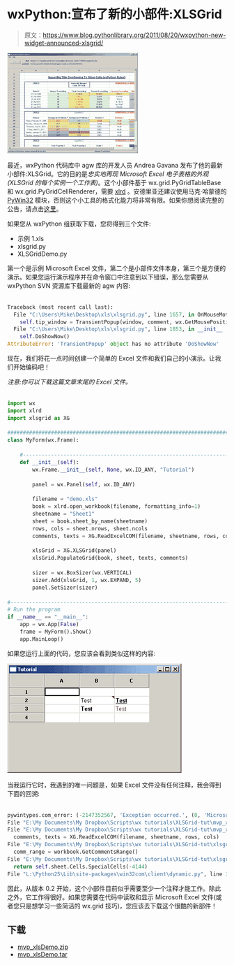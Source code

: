 # wxPython:宣布了新的小部件:XLSGrid

> 原文：<https://www.blog.pythonlibrary.org/2011/08/20/wxpython-new-widget-announced-xlsgrid/>

[![](img/135cd365bdd8bce7bc38d0bec6e88a17.png "mvp_agwXLSGridDemo")](https://www.blog.pythonlibrary.org/wp-content/uploads/2011/08/mvp_agwXLSGridDemo.png)

最近，wxPython 代码库中 agw 库的开发人员 Andrea Gavana 发布了他的最新小部件:XLSGrid。它的目的是*忠实地再现 Microsoft Excel 电子表格的外观(XLSGrid 的每个实例一个工作表)*。这个小部件基于 wx.grid.PyGridTableBase 和 wx.grid.PyGridCellRenderer，需要 [xlrd](http://pypi.python.org/pypi/xlrd) 。安德里亚还建议使用马克·哈蒙德的 [PyWin32](http://sourceforge.net/projects/pywin32/) 模块，否则这个小工具的格式化能力将非常有限。如果你想阅读完整的公告，请点击[这里](http://groups.google.com/group/wxpython-users/browse_thread/thread/471a46bd442a2aef#)。

如果您从 wxPython 组获取下载，您将得到三个文件:

*   示例 1.xls
*   xlsgrid.py
*   XLSGridDemo.py

第一个是示例 Microsoft Excel 文件，第二个是小部件文件本身，第三个是方便的演示。如果您运行演示程序并在命令窗口中注意到以下错误，那么您需要从 wxPython SVN 资源库下载最新的 agw 内容:

```py

Traceback (most recent call last):
  File "C:\Users\Mike\Desktop\xls\xlsgrid.py", line 1657, in OnMouseMotion
    self.tip_window = TransientPopup(window, comment, wx.GetMousePosition())
  File "C:\Users\Mike\Desktop\xls\xlsgrid.py", line 1853, in __init__
    self.DoShowNow()
AttributeError: 'TransientPopup' object has no attribute 'DoShowNow'

```

现在，我们将花一点时间创建一个简单的 Excel 文件和我们自己的小演示。让我们开始编码吧！

*注意:你可以下载这篇文章末尾的 Excel 文件。*

```py

import wx
import xlrd
import xlsgrid as XG

########################################################################
class MyForm(wx.Frame):

    #----------------------------------------------------------------------
    def __init__(self):
        wx.Frame.__init__(self, None, wx.ID_ANY, "Tutorial")

        panel = wx.Panel(self, wx.ID_ANY)

        filename = "demo.xls"
        book = xlrd.open_workbook(filename, formatting_info=1)
        sheetname = "Sheet1"
        sheet = book.sheet_by_name(sheetname)
        rows, cols = sheet.nrows, sheet.ncols
        comments, texts = XG.ReadExcelCOM(filename, sheetname, rows, cols)

        xlsGrid = XG.XLSGrid(panel)
        xlsGrid.PopulateGrid(book, sheet, texts, comments)

        sizer = wx.BoxSizer(wx.VERTICAL)
        sizer.Add(xlsGrid, 1, wx.EXPAND, 5)
        panel.SetSizer(sizer)

#----------------------------------------------------------------------
# Run the program
if __name__ == "__main__":
    app = wx.App(False)
    frame = MyForm().Show()
    app.MainLoop()

```

如果您运行上面的代码，您应该会看到类似这样的内容:

[![](img/94b1250de8f53de78be57f019476820d.png "mvp_xlsgridDemo")](https://www.blog.pythonlibrary.org/wp-content/uploads/2011/08/mvp_xlsgridDemo.png)

当我运行它时，我遇到的唯一问题是，如果 Excel 文件没有任何注释，我会得到下面的回溯:

```py

pywintypes.com_error: (-2147352567, 'Exception occurred.', (0, 'Microsoft Excel', 'No cells were found.', 'C:\\Program Files\\Microsoft Office\\Office10\\1033\\xlmain10.chm', 0, -2146827284), None)
File "E:\My Documents\My Dropbox\Scripts\wx tutorials\XLSGrid-tut\mvp_xlsDemo.py", line 32, in frame = MyForm().Show()
File "E:\My Documents\My Dropbox\Scripts\wx tutorials\XLSGrid-tut\mvp_xlsDemo.py", line 19, in __init__
  comments, texts = XG.ReadExcelCOM(filename, sheetname, rows, cols)
File "E:\My Documents\My Dropbox\Scripts\wx tutorials\XLSGrid-tut\xlsgrid.py", line 475, in ReadExcelCOM
  comm_range = workbook.GetCommentsRange()
File "E:\My Documents\My Dropbox\Scripts\wx tutorials\XLSGrid-tut\xlsgrid.py", line 535, in GetCommentsRange
  return self.sheet.Cells.SpecialCells(-4144)
File "L:\Python25\Lib\site-packages\win32com\client\dynamic.py", line 3, in SpecialCells 
```

因此，从版本 0.2 开始，这个小部件目前似乎需要至少一个注释才能工作。除此之外，它工作得很好。如果您需要在代码中读取和显示 Microsoft Excel 文件(或者您只是想学习一些简洁的 wx.grid 技巧)，您应该去下载这个很酷的新部件！

## 下载

*   [mvp_xlsDemo.zip](https://www.blog.pythonlibrary.org/wp-content/uploads/2011/08/mvp_xlsDemo.zip)
*   [mvp_xlsDemo.tar](https://www.blog.pythonlibrary.org/wp-content/uploads/2011/08/mvp_xlsDemo.tar)